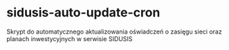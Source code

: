 # sidusis-auto-update-cron
Skrypt do automatycznego aktualizowania oświadczeń o zasięgu sieci oraz planach inwestycyjnych w serwisie SIDUSIS
